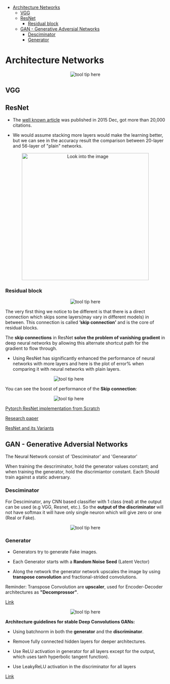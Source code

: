 <!--ts-->
   * [Architecture Networks](#architecture-networks)
      * [VGG](#vgg)
      * [ResNet](#resnet)
         * [Residual block](#residual-block)
      * [GAN - Generative Adversial Networks](#gan---generative-adversial-networks)
         * [Desciminator](#desciminator)
         * [Generator](#generator)

<!-- Added by: gil_diy, at: Thu 24 Mar 2022 15:05:34 IST -->

<!--te-->

# Architecture Networks


<p align="center"> <!-- style="width:400px;" -->
  <img src="images/cnn/cnn_timeline.png" title="tool tip here">
</p>

## VGG

## ResNet

* The [well known article](https://arxiv.org/pdf/1512.03385.pdf) was published in 2015 Dec, got more than 20,000 citations.


* We would assume stacking more layers would make the learning better,
but we can see in the accuracy result the comparison between 20-layer and 56-layer of "plain" networks.

<p align="center">
  <img width="400" src="images/cnn/resnet_accuracy_plot.png" title="Look into the image">
</p>


### Residual block

<p align="center">
  <img src="images/cnn/resnet_building_block_skip_connection.jpg" title="tool tip here">
</p>

<!-- <p align="center" style="width:400px;" >
  <img src="images/cnn/resnet_building_block_skip_connection.jpg" title="tool tip here">
</p> -->


The very first thing we notice to be different is that there is a direct connection which skips some layers(may vary in different models) in between.
This connection is called **’skip connection’** and is the core of residual blocks.

The **skip connections** in ResNet **solve the problem of vanishing gradient** in deep neural networks by allowing this alternate shortcut path for the gradient to flow through.

* Using ResNet has significantly enhanced the performance of neural networks with more layers and here is the plot of error% when comparing it with neural networks with plain layers.

<p align="center" style="width:400px;" >
  <img src="images/cnn/Resnet_architecture.png" title="tool tip here">
</p>

You can see the boost of performance of the **Skip connection**:

<p align="center" style="width:400px;" >
  <img src="images/cnn/resnet_performance_plain_vs_skipconnection.png" title="tool tip here">
</p>


[Pytorch ResNet implementation from Scratch](https://youtu.be/DkNIBBBvcPs)

[Research paper](https://arxiv.org/pdf/1512.03385.pdf)

[ResNet and its Variants](https://towardsdatascience.com/an-overview-of-resnet-and-its-variants-5281e2f56035)

## GAN - Generative Adversial Networks

The Neural Network consist of 'Desciminator' and 'Genearator'

When training the descriminator, hold the generator values constant;
and when training the generator, hold the discrimiantor constant. Each Should train against a static adversary.


### Desciminator 

For Desciminator, any CNN based classifier with 1 class (real) at the output
can be used (e.g VGG, Resnet, etc.).
So the **output of the discriminator** will not have softmax it will have only single neuron which will give zero or one (Real or Fake).


<p align="center"> <!-- style="width:400px;" -->
  <img src="images/neural-networks-architectures/GAN-descriminator.jpg" title="tool tip here">
</p>


### Generator

* Generators try to generate Fake images.

* Each Generator starts with a **Random Noise Seed** (Latent Vector)

* Along the network the generator network upscales the image by using **transpose convolution** and fractional-strided convolutions.

Reminder: Transpose Convolution are **upscaler**, used for Encoder-Decoder architectures as **"Decomprossor"**.

[Link](file:///home/gil_diy/my_documentation_helper/pytorch/pytorch.html#transpose-convolution,-what-is-it?)


<p align="center"> <!-- style="width:400px;" -->
  <img src="images/neural-networks-architectures/GAN-generator.jpg" title="tool tip here">
</p>

**Architecture guidelines for stable Deep Convolutions GANs:**


* Using batchnorm in both the **generator** and the **discriminator**.

* Remove fully connected hidden layers for deeper architectures.

* Use ReLU activation in generator for all layers except for the output, which uses tanh hyperbolic tangent function).

* Use LeakyReLU activation in the discriminator for all layers

[Link](https://github.com/jantic/DeOldify)